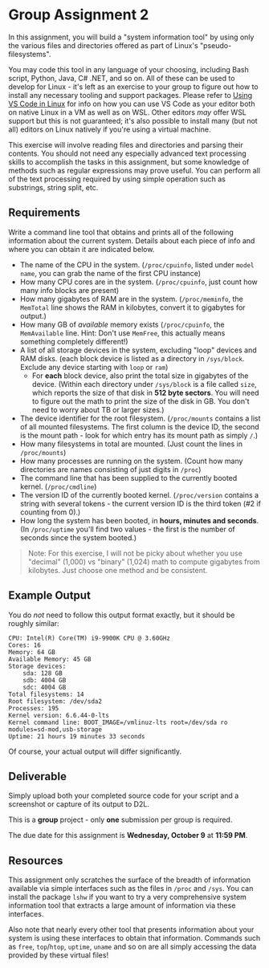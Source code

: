 # Group Assignment 2

In this assignment, you will build a "system information tool" by using only the various files and directories offered as part of Linux's "pseudo-filesystems".

You may code this tool in any language of your choosing, including Bash script, Python, Java, C# .NET, and so on. All of these can be used to develop for Linux - it's left as an exercise to your group to figure out how to install any necessary tooling and support packages. Please refer to [Using VS Code in Linux](VSCODE.md) for info on how you can use VS Code as your editor both on native Linux in a VM as well as on WSL. Other editors *may* offer WSL support but this is not guaranteed; it's also possible to install many (but not all) editors on Linux natively if you're using a virtual machine.

This exercise will involve reading files and directories and parsing their contents. You should not need any especially advanced text processing skills to accomplish the tasks in this assignment, but some knowledge of methods such as regular expressions may prove useful. You can perform all of the text processing required by using simple operation such as substrings, string split, etc. 

## Requirements

Write a command line tool that obtains and prints all of the following information about the current system. Details about each piece of info and where you can obtain it are indicated below.

* The name of the CPU in the system. (`/proc/cpuinfo`, listed under `model name`, you can grab the name of the first CPU instance)
* How many CPU cores are in the system. (`/proc/cpuinfo`, just count how many info blocks are present)
* How many gigabytes of RAM are in the system. (`/proc/meminfo`, the `MemTotal` line shows the RAM in kilobytes, convert it to gigabytes for output.)
* How many GB of *available* memory exists (`/proc/cpuinfo`, the `MemAvailable` line. Hint: Don't use `MemFree`, this actually means something completely different!)
* A list of all storage devices in the system, excluding "loop" devices and RAM disks. (each block device is listed as a directory in `/sys/block`. Exclude any device starting with `loop` or `ram`)
  * For **each** block device, also print the total size in gigabytes of the device. (Within each directory under `/sys/block` is a file called `size`, which reports the size of that disk in **512 byte sectors**. You will need to figure out the math to print the size of the disk in GB. You don't need to worry about TB or larger sizes.)
* The device identifier for the root filesystem. (`/proc/mounts` contains a list of all mounted filesystems. The first column is the device ID, the second is the mount path - look for which entry has its mount path as simply `/`.)
* How many filesystems in total are mounted. (Just count the lines in `/proc/mounts`)
* How many processes are running on the system. (Count how many directories are names consisting of just digits in `/proc`)
* The command line that has been supplied to the currently booted kernel. (`/proc/cmdline`)
* The version ID of the currently booted kernel. (`/proc/version` contains a string with several tokens - the current version ID is the third token (#2 if counting from 0).)
* How long the system has been booted, in **hours, minutes and seconds**. (In `/proc/uptime` you'll find two values - the first is the number of seconds since the system booted.)

> Note: For this exercise, I will not be picky about whether you use "decimal" (1,000) vs "binary" (1,024) math to compute gigabytes from kilobytes. Just choose one method and be consistent.

## Example Output

You do *not* need to follow this output format exactly, but it should be roughly similar:

    CPU: Intel(R) Core(TM) i9-9900K CPU @ 3.60GHz
    Cores: 16
    Memory: 64 GB
    Available Memory: 45 GB
    Storage devices:
        sda: 128 GB
        sdb: 4004 GB
        sdc: 4004 GB
    Total filesystems: 14
    Root filesystem: /dev/sda2
    Processes: 195
    Kernel version: 6.6.44-0-lts
    Kernel command line: BOOT_IMAGE=/vmlinuz-lts root=/dev/sda ro modules=sd-mod,usb-storage
    Uptime: 21 hours 19 minutes 33 seconds

Of course, your actual output will differ significantly.

## Deliverable

Simply upload both your completed source code for your script and a screenshot or capture of its output to D2L.

This is a **group** project - only **one** submission per group is required.

The due date for this assignment is **Wednesday, October 9** at **11:59 PM**.

## Resources

This assignment only scratches the surface of the breadth of information available via simple interfaces such as the files in `/proc` and `/sys`. You can install the package `lshw` if you want to try a very comprehensive system information tool that extracts a large amount of information via these interfaces. 

Also note that nearly every other tool that presents information about your system is using these interfaces to obtain that information. Commands such as `free`, `top`/`htop`, `uptime`, `uname` and so on are all simply accessing the data provided by these virtual files!

